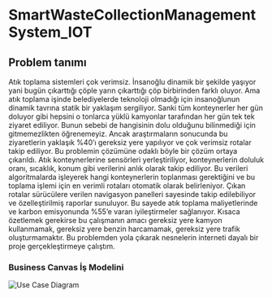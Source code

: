 # SmartWasteCollectionManagementSystem_IOT

## Problem tanımı
Atık toplama sistemleri çok verimsiz. İnsanoğlu dinamik bir şekilde yaşıyor yani bugün çıkarttığı çöple yarın çıkarttığı çöp birbirinden farklı oluyor. Ama atık toplama işinde belediyelerde teknoloji olmadığı için insanoğlunun dinamik tavrına statik bir yaklaşım sergiliyor. Sanki tüm konteynerler her gün doluyor gibi hepsini o tonlarca yüklü kamyonlar tarafından her gün tek tek ziyaret ediliyor. Bunun sebebi de hangisinin dolu olduğunu bilinmediği için gitmemezlikten öğrenemeyiz. Ancak araştırmaların sonucunda bu ziyaretlerin yaklaşık %40’ı gereksiz yere yapılıyor ve çok verimsiz rotalar takip ediliyor. Bu problemin çözümüne odaklı böyle bir çözüm ortaya çıkarıldı. Atık konteynerlerine sensörleri yerleştiriliyor, konteynerlerin doluluk oranı, sıcaklık, konum gibi verilerini anlık olarak takip ediliyor. Bu verileri algoritmalarda işleyerek hangi konteynerlerin toplanması gerektiğini ve bu toplama işlemi için en verimli rotaları otomatik olarak belirleniyor. Çıkan rotalar sürücülere verilen navigasyon panelleri sayesinde takip edilebiliyor ve özelleştirilmiş raporlar sunuluyor. Bu sayede atık toplama maliyetlerinde ve karbon emisyonunda %55’e varan iyileştirmeler sağlanıyor.
Kısaca özetlemek gerekirse bu çalışmanın amacı gereksiz yere kamyon kullanmamak, gereksiz yere benzin harcamamak, gereksiz yere trafik oluşturmamaktır. Bu problemden yola çıkarak nesnelerin interneti dayalı bir proje gerçekleştirmeye çalıştım.



### Business Canvas İş Modelini
![Use Case Diagram](https://github.com/nermiin/IOT_DataBasedWasteManegmentSystem/blob/main/i%C5%9F_canvas.png)
